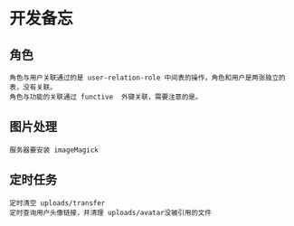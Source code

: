 # 开发备忘

## 角色
```
角色与用户关联通过的是 user-relation-role 中间表的操作，角色和用户是两张独立的表，没有关联。
角色与功能的关联通过 functive  外键关联，需要注意的是。
```

## 图片处理
```
服务器要安装 imageMagick
```

## 定时任务
```
定时清空 uploads/transfer
定时查询用户头像链接，并清理 uploads/avatar没被引用的文件
```